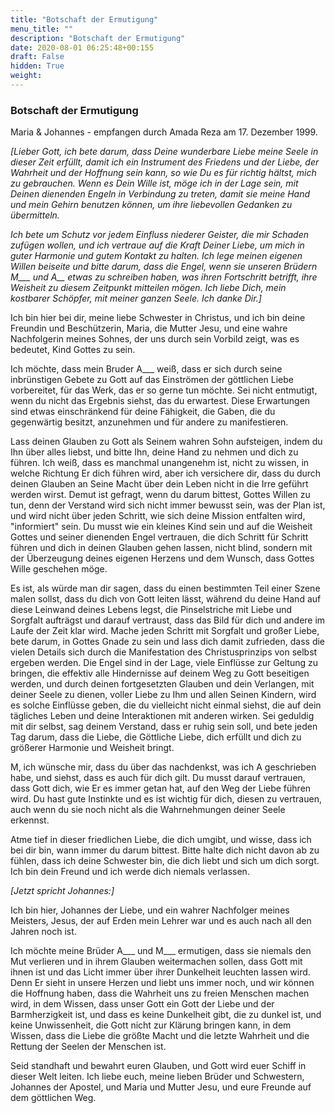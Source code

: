 ```yaml
---
title: "Botschaft der Ermutigung"
menu_title: ""
description: "Botschaft der Ermutigung"
date: 2020-08-01 06:25:48+00:155
draft: False
hidden: True
weight:
---
```

### Botschaft der Ermutigung

Maria & Johannes - empfangen durch Amada Reza am 17. Dezember 1999.

*[Lieber Gott, ich bete darum, dass Deine wunderbare Liebe meine Seele in dieser Zeit erfüllt, damit ich ein Instrument des Friedens und der Liebe, der Wahrheit und der Hoffnung sein kann, so wie Du es für richtig hältst, mich zu gebrauchen. Wenn es Dein Wille ist, möge ich in der Lage sein, mit Deinen dienenden Engeln in Verbindung zu treten, damit sie meine Hand und mein Gehirn benutzen können, um ihre liebevollen Gedanken zu übermitteln.*

*Ich bete um Schutz vor jedem Einfluss niederer Geister, die mir Schaden zufügen wollen, und ich vertraue auf die Kraft Deiner Liebe, um mich in guter Harmonie und gutem Kontakt zu halten. Ich lege meinen eigenen Willen beiseite und bitte darum, dass die Engel, wenn sie unseren Brüdern M___ und A__ etwas zu schreiben haben, was ihren Fortschritt betrifft, ihre Weisheit zu diesem Zeitpunkt mitteilen mögen. Ich liebe Dich, mein kostbarer Schöpfer, mit meiner ganzen Seele. Ich danke Dir.]*
 
Ich bin hier bei dir, meine liebe Schwester in Christus, und ich bin deine Freundin und Beschützerin, Maria, die Mutter Jesu, und eine wahre Nachfolgerin meines Sohnes, der uns durch sein Vorbild zeigt, was es bedeutet, Kind Gottes zu sein.

Ich möchte, dass mein Bruder A___ weiß, dass er sich durch seine inbrünstigen Gebete zu Gott auf das Einströmen der göttlichen Liebe vorbereitet, für das Werk, das er so gerne tun möchte. Sei nicht entmutigt, wenn du nicht das Ergebnis siehst, das du erwartest. Diese Erwartungen sind etwas einschränkend für deine Fähigkeit, die Gaben, die du gegenwärtig besitzt, anzunehmen und für andere zu manifestieren.

Lass deinen Glauben zu Gott als Seinem wahren Sohn aufsteigen, indem du Ihn über alles liebst, und bitte Ihn, deine Hand zu nehmen und dich zu führen. Ich weiß, dass es manchmal unangenehm ist, nicht zu wissen, in welche Richtung Er dich führen wird, aber ich versichere dir, dass du durch deinen Glauben an Seine Macht über dein Leben nicht in die Irre geführt werden wirst. Demut ist gefragt, wenn du darum bittest, Gottes Willen zu tun, denn der Verstand wird sich nicht immer bewusst sein, was der Plan ist, und wird nicht über jeden Schritt, wie sich deine Mission entfalten wird, "informiert" sein. Du musst wie ein kleines Kind sein und auf die Weisheit Gottes und seiner dienenden Engel vertrauen, die dich Schritt für Schritt führen und dich in deinen Glauben gehen lassen, nicht blind, sondern mit der Überzeugung deines eigenen Herzens und dem Wunsch, dass Gottes Wille geschehen möge.

Es ist, als würde man dir sagen, dass du einen bestimmten Teil einer Szene malen sollst, dass du dich von Gott leiten lässt, während du deine Hand auf diese Leinwand deines Lebens legst, die Pinselstriche mit Liebe und Sorgfalt aufträgst und darauf vertraust, dass das Bild für dich und andere im Laufe der Zeit klar wird. Mache jeden Schritt mit Sorgfalt und großer Liebe, bete darum, in Gottes Gnade zu sein und lass dich damit zufrieden, dass die vielen Details sich durch die Manifestation des Christusprinzips von selbst ergeben werden. Die Engel sind in der Lage, viele Einflüsse zur Geltung zu bringen, die effektiv alle Hindernisse auf deinem Weg zu Gott beseitigen werden, und durch deinen fortgesetzten Glauben und dein Verlangen, mit deiner Seele zu dienen, voller Liebe zu Ihm und allen Seinen Kindern, wird es solche Einflüsse geben, die du vielleicht nicht einmal siehst, die auf dein tägliches Leben und deine Interaktionen mit anderen wirken. Sei geduldig mit dir selbst, sag deinem Verstand, dass er ruhig sein soll, und bete jeden Tag darum, dass die Liebe, die Göttliche Liebe, dich erfüllt und dich zu größerer Harmonie und Weisheit bringt.

M, ich wünsche mir, dass du über das nachdenkst, was ich A geschrieben habe, und siehst, dass es auch für dich gilt. Du musst darauf vertrauen, dass Gott dich, wie Er es immer getan hat, auf den Weg der Liebe führen wird. Du hast gute Instinkte und es ist wichtig für dich, diesen zu vertrauen, auch wenn du sie noch nicht als die Wahrnehmungen deiner Seele erkennst.

Atme tief in dieser friedlichen Liebe, die dich umgibt, und wisse, dass ich bei dir bin, wann immer du darum bittest. Bitte halte dich nicht davon ab zu fühlen, dass ich deine Schwester bin, die dich liebt und sich um dich sorgt. Ich bin dein Freund und ich werde dich niemals verlassen.

*[Jetzt spricht Johannes:]*

Ich bin hier, Johannes der Liebe, und ein wahrer Nachfolger meines Meisters, Jesus, der auf Erden mein Lehrer war und es auch nach all den Jahren noch ist.

Ich möchte meine Brüder A___ und M___ ermutigen, dass sie niemals den Mut verlieren und in ihrem Glauben weitermachen sollen, dass Gott mit ihnen ist und das Licht immer über ihrer Dunkelheit leuchten lassen wird. Denn Er sieht in unsere Herzen und liebt uns immer noch, und wir können die Hoffnung haben, dass die Wahrheit uns zu freien Menschen machen wird, in dem Wissen, dass unser Gott ein Gott der Liebe und der Barmherzigkeit ist, und dass es keine Dunkelheit gibt, die zu dunkel ist, und keine Unwissenheit, die Gott nicht zur Klärung bringen kann, in dem Wissen, dass die Liebe die größte Macht und die letzte Wahrheit und die Rettung der Seelen der Menschen ist.

Seid standhaft und bewahrt euren Glauben, und Gott wird euer Schiff in dieser Welt leiten. Ich liebe euch, meine lieben Brüder und Schwestern, Johannes der Apostel, und Maria und Mutter Jesu, und eure Freunde auf dem göttlichen Weg.
